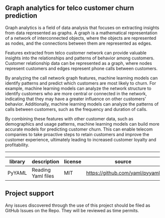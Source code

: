 ## Graph analytics for telco customer churn prediction

Graph analytics is a field of data analysis that focuses on extracting insights from data represented as graphs. A graph is a mathematical representation of a network of interconnected objects, where the objects are represented as nodes, and the connections between them are represented as edges.

Features extracted from telco customer network can provide valuable insights into the relationships and patterns of behavior among customers. Customer relationship data can be represented as a graph, where nodes represent customers and edges represent phone calls between customers.

By analyzing the call network graph features, machine learning models can identify patterns and predict which customers are most likely to churn. For example, machine learning models can analyze the network structure to identify customers who are more central or connected in the network, indicating that they may have a greater influence on other customers' behavior. Additionally, machine learning models can analyze the patterns of calls between customers, such as the frequency and duration of calls.

By combining these features with other customer data, such as demographics and usage patterns, machine learning models can build more accurate models for predicting customer churn. This can enable telecom companies to take proactive steps to retain customers and improve the customer experience, ultimately leading to increased customer loyalty and profitability.

___


| library                                | description             | license    | source                                              |
|----------------------------------------|-------------------------|------------|-----------------------------------------------------|
| PyYAML                                 | Reading Yaml files      | MIT        | https://github.com/yaml/pyyaml                      |



## Project support 

Any issues discovered through the use of this project should be filed as GitHub Issues on the Repo. They will be reviewed as time permits. 